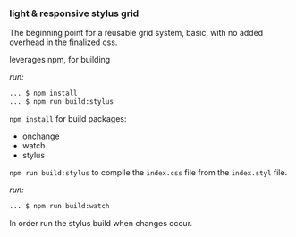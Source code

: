 ### light & responsive stylus grid  
The beginning point for a reusable grid system, basic, with no added overhead in the finalized css.

leverages npm, for building  

_run:_  

```bash  
... $ npm install
... $ npm run build:stylus

```  
`npm install` for build packages:
* onchange
* watch
* stylus  

`npm run build:stylus` to compile the `index.css` file from the `index.styl` file.  

_run:_

```bash  
... $ npm run build:watch
```  
In order run the stylus build when changes occur.
